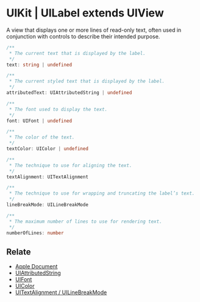 # UIKit | UILabel extends UIView

A view that displays one or more lines of read-only text, often used in conjunction with controls to describe their intended purpose.

```typescript
/**
 * The current text that is displayed by the label.
 */
text: string | undefined

/**
 * The current styled text that is displayed by the label.
 */
attributedText: UIAttributedString | undefined

/**
 * The font used to display the text.
 */
font: UIFont | undefined

/**
 * The color of the text.
 */
textColor: UIColor | undefined

/**
 * The technique to use for aligning the text.
 */
textAlignment: UITextAlignment

/**
 * The technique to use for wrapping and truncating the label’s text.
 */
lineBreakMode: UILineBreakMode

/**
 * The maximum number of lines to use for rendering text.
 */
numberOfLines: number
```

## Relate

* [Apple Document](https://developer.apple.com/documentation/uikit/uilabel?language=objc)
* [UIAttributedString](UIAttributedString.md)
* [UIFont](UIFont.md)
* [UIColor](UIColor.md)
* [UITextAlignment / UILineBreakMode](Enums.md)